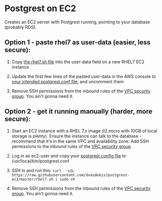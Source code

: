 # Postgrest on EC2
Creates an EC2 server with Postgrest running, pointing to your database (probably RDS).


## Option 1 - paste rhel7 as user-data (easier, less secure):

1. Copy [the rhel7.sh file](https://raw.githubusercontent.com/dvasdekis/postgrest-ec2/master/rhel7.sh) into the user-data field on a new RHEL7 EC2 instance

2. Update the first few lines of the pasted user-data in the AWS console to [your intended postgrest.conf file](https://postgrest.org/en/v5.2/install.html#configuration), and uncomment them

3. Remove SSH permissions from the inbound rules of the [VPC security group](https://docs.aws.amazon.com/vpc/latest/userguide/VPC_SecurityGroups.html). You ain't gonna need it.

## Option 2 - get it running manually (harder, more secure):

1. Start an EC2 instance with a RHEL 7.x image (t2.micro with 10GB of local storage is plenty). 
    Ensure the instance can talk to the database - recommend that it's in the same VPC and availability zone.
    Add SSH permissions to the inbound rules of the [VPC security group](https://docs.aws.amazon.com/vpc/latest/userguide/VPC_SecurityGroups.html)

2. Log in as ec2-user and copy your [postgrest config file](https://postgrest.org/en/v5.2/install.html#configuration) to /usr/local/bin/postgrest.conf

3. SSH in and run this:
`curl  -sSL https://raw.githubusercontent.com/dvasdekis/postgrest-ec2/master/rhel7.sh | sudo sh`

4. Remove SSH permissions from the inbound rules of the [VPC security group](https://docs.aws.amazon.com/vpc/latest/userguide/VPC_SecurityGroups.html). You ain't gonna need it.

